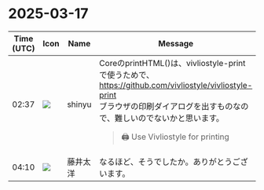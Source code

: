 # 2025-03-17

|Time (UTC)|Icon|Name|Message|
|---|---|---|---|
|02:37|![](https://avatars.slack-edge.com/2018-04-27/354445776386_e258f5ed5ba887b08668_72.jpg)|shinyu|CoreのprintHTML()は、vivliostyle-printで使うためで、<br><https://github.com/vivliostyle/vivliostyle-print><br>ブラウザの印刷ダイアログを出すものなので、難しいのでないかと思います。<br><blockquote>🖨️ Use Vivliostyle for printing</blockquote>|
|04:10|![](https://secure.gravatar.com/avatar/071ca54af656223d6d39098e0598e777.jpg?s=72&d=https%3A%2F%2Fa.slack-edge.com%2Fdf10d%2Fimg%2Favatars%2Fava_0022-72.png)|藤井太洋|なるほど、そうでしたか。ありがとうございます。|
